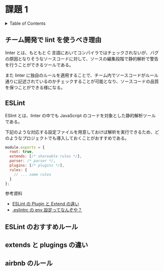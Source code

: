 # 課題 1

<!-- START doctoc generated TOC please keep comment here to allow auto update -->
<!-- DON'T EDIT THIS SECTION, INSTEAD RE-RUN doctoc TO UPDATE -->
<details>
<summary>Table of Contents</summary>

- [チーム開発で lint を使うべき理由](#%E3%83%81%E3%83%BC%E3%83%A0%E9%96%8B%E7%99%BA%E3%81%A7-lint-%E3%82%92%E4%BD%BF%E3%81%86%E3%81%B9%E3%81%8D%E7%90%86%E7%94%B1)
- [ESLint](#eslint)
- [ESLint のおすすめルール](#eslint-%E3%81%AE%E3%81%8A%E3%81%99%E3%81%99%E3%82%81%E3%83%AB%E3%83%BC%E3%83%AB)
- [extends と plugings の違い](#extends-%E3%81%A8-plugings-%E3%81%AE%E9%81%95%E3%81%84)
- [airbnb のルール](#airbnb-%E3%81%AE%E3%83%AB%E3%83%BC%E3%83%AB)

</details>
<!-- END doctoc generated TOC please keep comment here to allow auto update -->
 
## チーム開発で lint を使うべき理由

linter とは、もともと C 言語においてコンパイラではチェックされないが、バグの原因となりそうなソースコードに対して、ソースの編集段階で静的解析で警告を行うことができるツールである。

また linter に独自のルールを適用することで、チーム内でソースコードがルール通りに記述されているのかチェックすることが可能となり、ソースコードの品質を保つことができる様になる。

## ESLint

ESlint とは、linter の中でも JavaScript のコードを対象とした静的解析ツールである。

下記のような対応する設定ファイルを用意しておけば解析を実行できるため、どのようなプロジェクトでも導入しておくことがおすすめである。

```js
module.exports = {
  root: true,
  extends: [/* shareable rules */],
  parser: /* parser */,
  plugins: [/* plugins */],
  rules: {
    // ... some rules
  }
};
```

参考資料

- [ESLint の Plugin と Extend の違い](https://blog.ojisan.io/eslint-plugin-and-extend/)
- [.eslintrc の env 設定ってなんぞや？](https://zenn.dev/kimromi/articles/546923b7281dcb)

## ESLint のおすすめルール

## extends と plugings の違い

## airbnb のルール
